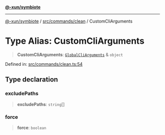 [**@-xun/symbiote**](../../../../README.md)

***

[@-xun/symbiote](../../../../README.md) / [src/commands/clean](../README.md) / CustomCliArguments

# Type Alias: CustomCliArguments

> **CustomCliArguments**: [`GlobalCliArguments`](../../../configure/type-aliases/GlobalCliArguments.md) & `object`

Defined in: [src/commands/clean.ts:54](https://github.com/Xunnamius/symbiote/blob/0bafa3046d16effe919127463c68cff1fb657848/src/commands/clean.ts#L54)

## Type declaration

### excludePaths

> **excludePaths**: `string`[]

### force

> **force**: `boolean`
